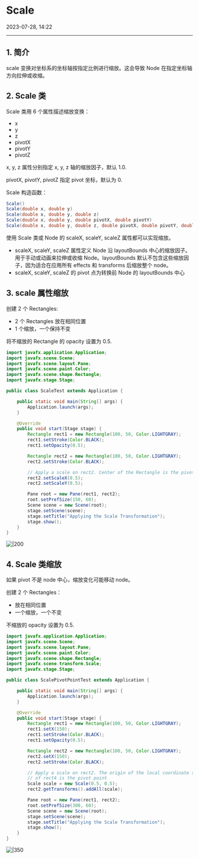 # Scale

2023-07-28, 14:22
****
## 1. 简介

scale 变换对坐标系的坐标轴按指定比例进行缩放。这会导致 Node 在指定坐标轴方向拉伸或收缩。

## 2. Scale 类

Scale 类用 6 个属性描述缩放变换：

- x
- y
- z
- pivotX
- pivotY
- pivotZ

x, y, z 属性分别指定 x, y, z 轴的缩放因子，默认 1.0.

pivotX, pivotY, pivotZ 指定 pivot 坐标，默认为 0.

Scale 构造函数：

```java
Scale()
Scale(double x, double y)
Scale(double x, double y, double z)
Scale(double x, double y, double pivotX, double pivotY)
Scale(double x, double y, double z, double pivotX, double pivotY, double pivotZ)
```

使用 Scale 类或 Node 的 scaleX, scaleY, scaleZ 属性都可以实现缩放。

- scaleX, scaleY, scaleZ 属性定义 Node 沿 layoutBounds 中心的缩放因子。用于手动或动画来拉伸或收缩 Node。layoutBounds 默认不包含这些缩放因子，因为适合在应用所有 effects 和 transforms 后缩放整个 node。
- scaleX, scaleY, scaleZ 的 pivot 点为转换前 Node 的 layoutBounds 中心

## 3. scale 属性缩放

创建 2 个 Rectangles:

- 2 个 Rectangles 放在相同位置
- 1 个缩放，一个保持不变

将不缩放的 Rectangle 的 opacity 设置为 0.5.

```java
import javafx.application.Application;
import javafx.scene.Scene;
import javafx.scene.layout.Pane;
import javafx.scene.paint.Color;
import javafx.scene.shape.Rectangle;
import javafx.stage.Stage;

public class ScaleTest extends Application {

    public static void main(String[] args) {
        Application.launch(args);
    }

    @Override
    public void start(Stage stage) {
        Rectangle rect1 = new Rectangle(100, 50, Color.LIGHTGRAY);
        rect1.setStroke(Color.BLACK);
        rect1.setOpacity(0.5);

        Rectangle rect2 = new Rectangle(100, 50, Color.LIGHTGRAY);
        rect2.setStroke(Color.BLACK);

        // Apply a scale on rect2. Center of the Rectangle is the pivot point.
        rect2.setScaleX(0.5);
        rect2.setScaleY(0.5);

        Pane root = new Pane(rect1, rect2);
        root.setPrefSize(150, 60);
        Scene scene = new Scene(root);
        stage.setScene(scene);
        stage.setTitle("Applying the Scale Transformation");
        stage.show();
    }
}
```

![|200](Pasted%20image%2020230728141809.png)

## 4. Scale 类缩放

如果 pivot 不是 node 中心，缩放变化可能移动 node。

创建 2 个 Rectangles：

- 放在相同位置
- 一个缩放，一个不变

不缩放的  opacity 设置为 0.5.

```java
import javafx.application.Application;
import javafx.scene.Scene;
import javafx.scene.layout.Pane;
import javafx.scene.paint.Color;
import javafx.scene.shape.Rectangle;
import javafx.scene.transform.Scale;
import javafx.stage.Stage;

public class ScalePivotPointTest extends Application {

    public static void main(String[] args) {
        Application.launch(args);
    }

    @Override
    public void start(Stage stage) {
        Rectangle rect1 = new Rectangle(100, 50, Color.LIGHTGRAY);
        rect1.setX(150);
        rect1.setStroke(Color.BLACK);
        rect1.setOpacity(0.5);

        Rectangle rect2 = new Rectangle(100, 50, Color.LIGHTGRAY);
        rect2.setX(150);
        rect2.setStroke(Color.BLACK);

        // Apply a scale on rect2. The origin of the local coordinate system
        // of rect4 is the pivot point
        Scale scale = new Scale(0.5, 0.5);
        rect2.getTransforms().addAll(scale);

        Pane root = new Pane(rect1, rect2);
        root.setPrefSize(300, 60);
        Scene scene = new Scene(root);
        stage.setScene(scene);
        stage.setTitle("Applying the Scale Transformation");
        stage.show();
    }
}
```

![|350](Pasted%20image%2020230728142155.png)

